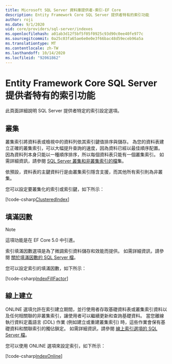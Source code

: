 ```yaml
---
title: Microsoft SQL Server 資料庫提供者-索引-EF Core
description: Entity Framework Core SQL Server 提供者特有的索引功能
author: roji
ms.date: 9/1/2020
uid: core/providers/sql-server/indexes
ms.openlocfilehash: a01ab3d12f5bf5f05f0925c93d90c0ee40fe977c
ms.sourcegitcommit: 0a25c03fa65ae6e0e0e3f66bac48d59eceb96a5a
ms.translationtype: MT
ms.contentlocale: zh-TW
ms.lasthandoff: 10/14/2020
ms.locfileid: "92061862"
---
```

# <a name="index-features-specific-to-the-entity-framework-core-sql-server-provider"></a>Entity Framework Core SQL Server 提供者特有的索引功能

此頁面詳細說明 SQL Server 提供者特定的索引設定選項。

## <a name="clustering"></a>叢集

叢集索引將資料表或檢視中的資料列依其索引鍵值排序與儲存。 為您的資料表建立正確的叢集索引，可以大幅提升查詢的速度，因為資料已經以最佳順序配置。 因為資料列本身只能以一種順序排序，所以每個資料表只能有一個叢集索引。 如需詳細資訊，請參閱 [SQL Server 叢集和非叢集索引的檔](/sql/relational-databases/indexes/clustered-and-nonclustered-indexes-described)集。

依預設，資料表的主鍵資料行是由叢集索引隱含支援，而其他所有索引則為非叢集。

您可以設定要叢集化的索引或索引鍵，如下所示：

[!code-csharp[ClusteredIndex](../../../../samples/core/SqlServer/Indexes/ClusteredIndexContext.cs?name=ClusteredIndex)]

## <a name="fill-factor"></a>填滿因數

> [!NOTE]
> 這項功能是在 EF Core 5.0 中引進。

索引填滿因數選項是為了微調索引資料儲存和效能而提供。 如需詳細資訊，請參閱 [關於填滿因數的 SQL Server 檔](/sql/relational-databases/indexes/specify-fill-factor-for-an-index)。

您可以設定索引的填滿因數，如下所示：

[!code-csharp[IndexFillFactor](../../../../samples/core/SqlServer/Indexes/IndexFillFactorContext.cs?name=IndexFillFactor)]

## <a name="online-creation"></a>線上建立

ONLINE 選項允許在索引建立期間，並行使用者存取基礎資料表或叢集索引資料以及任何相關聯的非叢集索引，讓使用者可以繼續更新和查詢基礎資料。 當您離線執行資料定義語言 (DDL) 作業 (例如建立或重建叢集索引) 時，這些作業會保有基礎資料和關聯索引的獨佔鎖定。 如需詳細資訊，請參閱 [線上索引選項的 SQL Server 檔](/sql/relational-databases/indexes/perform-index-operations-online)。

您可以使用 ONLINE 選項來設定索引，如下所示：

[!code-csharp[IndexOnline](../../../../samples/core/SqlServer/Indexes/IndexOnlineContext.cs?name=IndexOnline)]
